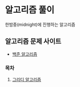 # 알고리즘 풀이
한밤중(midnight)에 진행하는 알고리즘

## 알고리즘 문제 사이트
- [백준 알고리즘](https://www.acmicpc.net)


### 목차
1. [그리디 알고리즘](https://github.com/ssunhj2/midnight/blob/master/src/com/sun/greedy/GREEDY.md)

